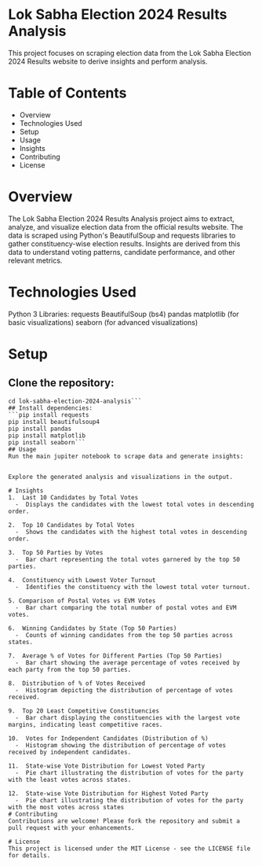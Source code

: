 # Lok Sabha Election 2024 Results Analysis
This project focuses on scraping election data from the Lok Sabha Election 2024 Results website to derive insights and perform analysis.

# Table of Contents
-  Overview
-  Technologies Used
-  Setup
-  Usage
-  Insights
-  Contributing
-  License
# Overview
The Lok Sabha Election 2024 Results Analysis project aims to extract, analyze, and visualize election data from the official results website. The data is scraped using Python's BeautifulSoup and requests libraries to gather constituency-wise election results. Insights are derived from this data to understand voting patterns, candidate performance, and other relevant metrics.

# Technologies Used
Python 3
Libraries:
requests
BeautifulSoup (bs4)
pandas
matplotlib (for basic visualizations)
seaborn (for advanced visualizations)
# Setup
## Clone the repository:
```git clone https://github.com/your_username/lok-sabha-election-2024-analysis.git
cd lok-sabha-election-2024-analysis```
## Install dependencies:
```pip install requests
pip install beautifulsoup4
pip install pandas
pip install matplotlib
pip install seaborn```
## Usage
Run the main jupiter notebook to scrape data and generate insights:


Explore the generated analysis and visualizations in the output.

# Insights
1.  Last 10 Candidates by Total Votes
  -  Displays the candidates with the lowest total votes in descending order.

2.  Top 10 Candidates by Total Votes
  -  Shows the candidates with the highest total votes in descending order.

3.  Top 50 Parties by Votes
  -  Bar chart representing the total votes garnered by the top 50 parties.

4.  Constituency with Lowest Voter Turnout
  -  Identifies the constituency with the lowest total voter turnout.

5. Comparison of Postal Votes vs EVM Votes
  -  Bar chart comparing the total number of postal votes and EVM votes.

6.  Winning Candidates by State (Top 50 Parties)
  -  Counts of winning candidates from the top 50 parties across states.

7.  Average % of Votes for Different Parties (Top 50 Parties)
  -  Bar chart showing the average percentage of votes received by each party from the top 50 parties.

8.  Distribution of % of Votes Received
  -  Histogram depicting the distribution of percentage of votes received.

9.  Top 20 Least Competitive Constituencies
  -  Bar chart displaying the constituencies with the largest vote margins, indicating least competitive races.

10.  Votes for Independent Candidates (Distribution of %)
  -  Histogram showing the distribution of percentage of votes received by independent candidates.

11.  State-wise Vote Distribution for Lowest Voted Party
  -  Pie chart illustrating the distribution of votes for the party with the least votes across states.

12.  State-wise Vote Distribution for Highest Voted Party
  -  Pie chart illustrating the distribution of votes for the party with the most votes across states
# Contributing
Contributions are welcome! Please fork the repository and submit a pull request with your enhancements.

# License
This project is licensed under the MIT License - see the LICENSE file for details.
